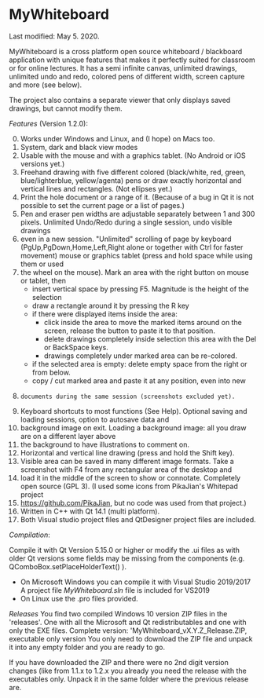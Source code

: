 # MyWhiteboard

Last modified: May 5. 2020.

MyWhiteboard is a cross platform open source whiteboard / blackboard application 
with unique features that makes it perfectly suited for classroom or for online 
lectures. It has a semi infinite canvas, unlimited drawings, unlimited undo and 
redo, colored pens of different width, screen capture and more (see below).

The project also contains a separate viewer that only displays saved 
drawings, but cannot modify them.

*Features* (Version 1.2.0): 

   0. Works under Windows and Linux, and (I hope) on Macs too.
   1. System, dark and black view modes
   2. Usable with the mouse and with a graphics tablet. (No Android or iOS 
        versions yet.)
   3. Freehand drawing with five different colored (black/white, red, green, 
        blue/lighterblue, yellow/agenta) pens or draw exactly horizontal and
        vertical lines and rectangles. (Not ellipses yet.)
   4. Print the hole document or a range of it. (Because of a bug in Qt it is
      not possible to set the current page or a list of pages.)
   5. Pen and eraser pen widths are adjustable separately between 1 and 300 pixels.
      Unlimited Undo/Redo during a single session, undo visible drawings
   6. even in a new session.
      "Unlimited" scrolling of page by keyboard (PgUp,PgDown,Home,Left,Right
       alone or together with Ctrl for faster movement)
      mouse or graphics tablet (press and hold space while using them or used
   7. the wheel on the mouse).
      Mark an area with the right button on mouse or tablet, then 
        - insert vertical space by pressing F5. Magnitude is the height of the
          selection
        - draw a rectangle around it by pressing the R key
        - if there were displayed items inside the area:
            - click inside the area to move the marked items around on the screen,
              release the button to paste it to that position.
            - delete drawings completely inside selection
              this area with the Del or BackSpace keys.
            - drawings completely under marked area can be re-colored.
        - if the selected area is empty:
              delete empty space from the right 
              or from below. 
        - copy / cut marked area and paste it at any position, even into new
   8.     documents during the same session (screenshots excluded yet).
   9. Keyboard shortcuts to most functions (See Help).
      Optional saving and loading sessions, option to autosave data and 
  10. background image on exit.
      Loading a background image: all you draw are on a different layer above 
  11. the background to have illustrations to comment on.
  12. Horizontal and vertical line drawing (press and hold the Shift key).
  13. Visible area can be saved in many different image formats.
      Take a screenshot with F4 from any rectangular area of the desktop and
  14. load it in the middle of the screen to show or connotate.
      Completely open source (GPL 3). 
      (I used some icons from PikaJian's Whitepad project 
  15.  https://github.com/PikaJian, but no code was used from that project.)
  16. Written in C++ with Qt 14.1 (multi platform).
  17. Both Visual studio project files and QtDesigner project files are included.
  
*Compilation*:

  Compile it with Qt Version 5.15.0 or higher or modify the .ui files 
  as with older Qt versions some fields may be missing from the components 
  (e.g. QComboBox.setPlaceHolderText() ).
  - On Microsoft Windows you can  compile it with Visual Studio 2019/2017
    A project file *MyWhiteboard.sln* file is included for VS2019
  - On Linux use the .pro files provided. 

*Releases*
  You find two compiled Windows 10 version ZIP files in the 'releases'. One with 
  all the Microsoft and Qt redistributables and one with only the EXE files.
  Complete version: 'MyWhiteboard_vX.Y.Z_Release.ZIP,
  executable only version
  You only need to download the ZIP file and unpack it into any empty folder
  and you are ready to go.
  
  If you have downloaded the ZIP and there were no 2nd digit version changes 
  (like from 1.1.x to 1.2.x you already you need the release with the 
  executables only. Unpack it in the same folder where the previous release are.